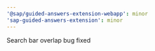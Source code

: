 ```yaml
---
'@sap/guided-answers-extension-webapp': minor
'sap-guided-answers-extension': minor
---
```


Search bar overlap bug fixed
